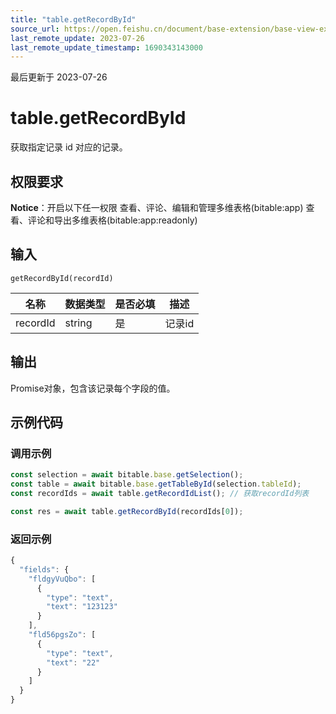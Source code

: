 ```yaml
---
title: "table.getRecordById"
source_url: https://open.feishu.cn/document/base-extension/base-view-extensions/api/table/table_getrecordbyid
last_remote_update: 2023-07-26
last_remote_update_timestamp: 1690343143000
---
```

最后更新于 2023-07-26

# table.getRecordById
获取指定记录 id 对应的记录。

## 权限要求
**Notice**：开启以下任一权限
查看、评论、编辑和管理多维表格(bitable:app)
查看、评论和导出多维表格(bitable:app:readonly)

## 输入
```
getRecordById(recordId)
```

名称 | 数据类型 | 是否必填 | 描述
--- | --- | --- | ---
recordId | string | 是 | 记录id

## 输出
Promise对象，包含该记录每个字段的值。
## 示例代码
### 调用示例

```js
const selection = await bitable.base.getSelection();
const table = await bitable.base.getTableById(selection.tableId);
const recordIds = await table.getRecordIdList(); // 获取recordId列表

const res = await table.getRecordById(recordIds[0]);

```

### 返回示例
```js
{
  "fields": {
    "fldgyVuQbo": [
      {
        "type": "text",
        "text": "123123"
      }
    ],
    "fld56pgsZo": [
      {
        "type": "text",
        "text": "22"
      }
    ]
  }
}
```
